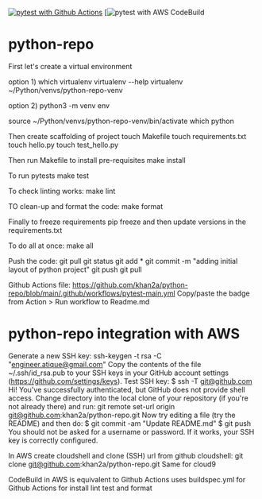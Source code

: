 [![pytest with Github Actions](https://github.com/khan2a/python-repo/actions/workflows/pytest-main.yml/badge.svg)](https://github.com/khan2a/python-repo/actions/workflows/pytest-main.yml)
[![pytest with AWS CodeBuild](https://codebuild.us-east-1.amazonaws.com/badges?uuid=eyJlbmNyeXB0ZWREYXRhIjoiNTdoSGE4UGRvcWhDZDI2dGVMV294S2UrK0FOaUgwMU5zaWdjc25HTGFzdEZZaVgzMFJyTm9ZQ3ZxTjZ1eXd6VFMyNDFxaHNsN3pvcERQdXE5M29mUUV3PSIsIml2UGFyYW1ldGVyU3BlYyI6IlVYOEhMVjVsM01KellIcXoiLCJtYXRlcmlhbFNldFNlcmlhbCI6MX0%3D&branch=main)
# python-repo
First let's create a virtual environment

option 1) which virtualenv
virtualenv --help
virtualenv ~/Python/venvs/python-repo-venv

option 2) python3 -m venv env

source ~/Python/venvs/python-repo-venv/bin/activate
which python

Then create scaffolding of project
touch Makefile
touch requirements.txt
touch hello.py
touch test_hello.py

Then run Makefile to install pre-requisites
make install

To run pytests
make test

To check linting works:
make lint

TO clean-up and format the code:
make format

Finally to freeze requirements
pip freeze and then update versions in the requirements.txt

To do all at once:
make all

Push the code:
git pull
git status
git add *
git commit -m "adding initial layout of python project"
git push
git pull

Github Actions file:
https://github.com/khan2a/python-repo/blob/main/.github/workflows/pytest-main.yml
Copy/paste the badge from Action > Run workflow to Readme.md

# python-repo integration with AWS
Generate a new SSH key:
ssh-keygen -t rsa -C "engineer.atique@gmail.com"
Copy the contents of the file ~/.ssh/id_rsa.pub to your SSH keys in your GitHub account settings (https://github.com/settings/keys).
Test SSH key:
$ ssh -T git@github.com
Hi! You've successfully authenticated, but GitHub does not provide shell access.
Change directory into the local clone of your repository (if you're not already there) and run:
git remote set-url origin git@github.com:khan2a/python-repo.git
Now try editing a file (try the README) and then do:
$ git commit -am "Update README.md"
$ git push
You should not be asked for a username or password. If it works, your SSH key is correctly configured.


In AWS create cloudshell and clone (SSH) url from github
cloudshell: git clone git@github.com:khan2a/python-repo.git
Same for cloud9

CodeBuild in AWS is equivalent to Github Actions
uses buildspec.yml for Github Actions for install lint test and format
